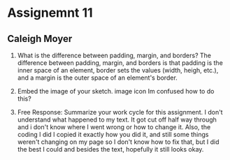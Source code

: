 # Assignemnt 11
## Caleigh Moyer

1. What is the difference between padding, margin, and borders?
The difference between padding, margin, and borders is that padding is the inner space of an element, border sets the values (width, heigh, etc.), and a margin is the outer space of an element's border.

2. Embed the image of your sketch. image icon
Im confused how to do this?

3. Free Response: Summarize your work cycle for this assignment.
I don't understand what happened to my text. It got cut off half way through and i don't know where I went wrong or how to change it. Also, the coding I did I copied it exactly how you did it, and still some things weren't changing on my page so I don't know how to fix that, but I did the best I could and besides the text, hopefully it still looks okay. 

